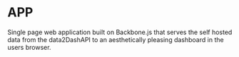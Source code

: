 APP
=========

Single page web application built on Backbone.js that serves the self hosted data from the data2DashAPI to an aesthetically pleasing dashboard in the users browser.
